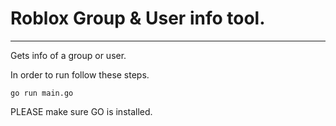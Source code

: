 # Roblox Group & User info tool.
---
Gets info of a group or user.

In order to run follow these steps.
``` 
go run main.go
```
PLEASE make sure GO is installed.